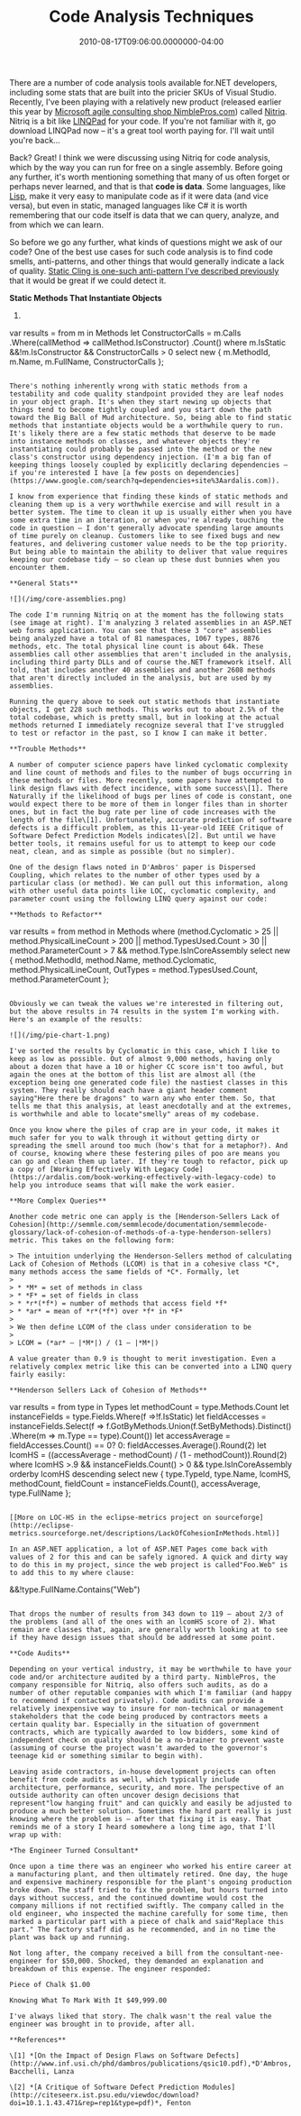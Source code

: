 ﻿---
title: Code Analysis Techniques
date: "2010-08-17T09:06:00.0000000-04:00"
description: There are a number of code analysis tools available for.NET
featuredImage: /img/pie-chart-1.png
---

There are a number of code analysis tools available for.NET developers, including some stats that are built into the pricier SKUs of Visual Studio. Recently, I've been playing with a relatively new product (released earlier this year by [Microsoft agile consulting shop NimblePros.com](http://nimblepros.com/)) called [Nitriq](http://nitriq.com/). Nitriq is a bit like [LINQPad](http://linqpad.net/) for your code. If you're not familiar with it, go download LINQPad now – it's a great tool worth paying for. I'll wait until you're back…

Back? Great! I think we were discussing using Nitriq for code analysis, which by the way you can run for free on a single assembly. Before going any further, it's worth mentioning something that many of us often forget or perhaps never learned, and that is that **code is data**. Some languages, like [Lisp](http://en.wikipedia.org/wiki/Lisp_%28programming_language%29), make it very easy to manipulate code as if it were data (and vice versa), but even in static, managed languages like C# it is worth remembering that our code itself is data that we can query, analyze, and from which we can learn.

So before we go any further, what kinds of questions might we ask of our code? One of the best use cases for such code analysis is to find code smells, anti-patterns, and other things that would generally indicate a lack of quality. [Static Cling is one-such anti-pattern I've described previously](https://ardalis.com/principles-patterns-and-practices-of-mediocre-programming) that it would be great if we could detect it.

**Static Methods That Instantiate Objects**

1. ```
 var results = from m in Methods
 let ConstructorCalls = m.Calls
.Where(callMethod => callMethod.IsConstructor)
.Count()
 where m.IsStatic &&!m.IsConstructor
 && ConstructorCalls > 0
 select new { m.MethodId, m.Name, m.FullName, ConstructorCalls };
 ```

 There's nothing inherently wrong with static methods from a testability and code quality standpoint provided they are leaf nodes in your object graph. It's when they start newing up objects that things tend to become tightly coupled and you start down the path toward the Big Ball of Mud architecture. So, being able to find static methods that instantiate objects would be a worthwhile query to run. It's likely there are a few static methods that deserve to be made into instance methods on classes, and whatever objects they're instantiating could probably be passed into the method or the new class's constructor using dependency injection. (I'm a big fan of keeping things loosely coupled by explicitly declaring dependencies – if you're interested I have [a few posts on dependencies](https://www.google.com/search?q=dependencies+site%3Aardalis.com)).

 I know from experience that finding these kinds of static methods and cleaning them up is a very worthwhile exercise and will result in a better system. The time to clean it up is usually either when you have some extra time in an iteration, or when you're already touching the code in question – I don't generally advocate spending large amounts of time purely on cleanup. Customers like to see fixed bugs and new features, and delivering customer value needs to be the top priority. But being able to maintain the ability to deliver that value requires keeping our codebase tidy – so clean up these dust bunnies when you encounter them.

 **General Stats**

![](/img/core-assemblies.png)

 The code I'm running Nitriq on at the moment has the following stats (see image at right). I'm analyzing 3 related assemblies in an ASP.NET web forms application. You can see that these 3 "core" assemblies being analyzed have a total of 81 namespaces, 1067 types, 8876 methods, etc. The total physical line count is about 64k. These assemblies call other assemblies that aren't included in the analysis, including third party DLLs and of course the.NET framework itself. All told, that includes another 40 assemblies and another 2608 methods that aren't directly included in the analysis, but are used by my assemblies.

 Running the query above to seek out static methods that instantiate objects, I get 228 such methods. This works out to about 2.5% of the total codebase, which is pretty small, but in looking at the actual methods returned I immediately recognize several that I've struggled to test or refactor in the past, so I know I can make it better.

 **Trouble Methods**

 A number of computer science papers have linked cyclomatic complexity and line count of methods and files to the number of bugs occurring in these methods or files. More recently, some papers have attempted to link design flaws with defect incidence, with some success\[1]. There Naturally if the likelihood of bugs per lines of code is constant, one would expect there to be more of them in longer files than in shorter ones, but in fact the bug rate per line of code increases with the length of the file\[1]. Unfortunately, accurate prediction of software defects is a difficult problem, as this 11-year-old IEEE Critique of Software Defect Prediction Models indicates\[2]. But until we have better tools, it remains useful for us to attempt to keep our code neat, clean, and as simple as possible (but no simpler).

 One of the design flaws noted in D'Ambros' paper is Dispersed Coupling, which relates to the number of other types used by a particular class (or method). We can pull out this information, along with other useful data points like LOC, cyclomatic complexity, and parameter count using the following LINQ query against our code:

 **Methods to Refactor**

 ```
 var results = from method in Methods
 where (method.Cyclomatic > 25 ||
 method.PhysicalLineCount > 200 ||
 method.TypesUsed.Count > 30 ||
 method.ParameterCount > 7
 && method.Type.IsInCoreAssembly
 select new { method.MethodId, method.Name,
 method.Cyclomatic, method.PhysicalLineCount,
 OutTypes = method.TypesUsed.Count,
 method.ParameterCount };
 ```

 Obviously we can tweak the values we're interested in filtering out, but the above results in 74 results in the system I'm working with. Here's an example of the results:

![](/img/pie-chart-1.png)

 I've sorted the results by Cyclomatic in this case, which I like to keep as low as possible. Out of almost 9,000 methods, having only about a dozen that have a 10 or higher CC score isn't too awful, but again the ones at the bottom of this list are almost all (the exception being one generated code file) the nastiest classes in this system. They really should each have a giant header comment saying"Here there be dragons" to warn any who enter them. So, that tells me that this analysis, at least anecdotally and at the extremes, is worthwhile and able to locate"smelly" areas of my codebase.

 Once you know where the piles of crap are in your code, it makes it much safer for you to walk through it without getting dirty or spreading the smell around too much (how's that for a metaphor?). And of course, knowing where these festering piles of poo are means you can go and clean them up later. If they're tough to refactor, pick up a copy of [Working Effectively With Legacy Code](https://ardalis.com/book-working-effectively-with-legacy-code) to help you introduce seams that will make the work easier.

 **More Complex Queries**

 Another code metric one can apply is the [Henderson-Sellers Lack of Cohesion](http://semmle.com/semmlecode/documentation/semmlecode-glossary/lack-of-cohesion-of-methods-of-a-type-henderson-sellers) metric. This takes on the following form:

 > The intuition underlying the Henderson-Sellers method of calculating Lack of Cohesion of Methods (LCOM) is that in a cohesive class *C*, many methods access the same fields of *C*. Formally, let
 >
 > * *M* = set of methods in class
 > * *F* = set of fields in class
 > * *r*(*f*) = number of methods that access field *f*
 > * *ar* = mean of *r*(*f*) over *f* in *F*
 >
 > We then define LCOM of the class under consideration to be
 >
 > LCOM = (*ar* – |*M*|) / (1 – |*M*|)

 A value greater than 0.9 is thought to merit investigation. Even a relatively complex metric like this can be converted into a LINQ query fairly easily:

 **Henderson Sellers Lack of Cohesion of Methods**

 ```
 var results = from type in Types
 let methodCount = type.Methods.Count
 let instanceFields = type.Fields.Where(f =&gt;!f.IsStatic)
 let fieldAccesses = instanceFields.Select(f =>
 f.GotByMethods.Union(f.SetByMethods).Distinct()
.Where(m => m.Type == type).Count())
 let accessAverage = fieldAccesses.Count() == 0? 0: fieldAccesses.Average().Round(2)
 let lcomHS = ((accessAverage - methodCount) / (1 - methodCount)).Round(2)
 where lcomHS >.9 && instanceFields.Count() > 0
 && type.IsInCoreAssembly
 orderby lcomHS descending
 select new { type.TypeId, type.Name, lcomHS, methodCount, fieldCount = instanceFields.Count(), accessAverage, type.FullName };
 ```

 [[More on LOC-HS in the eclipse-metrics project on sourceforge](http://eclipse-metrics.sourceforge.net/descriptions/LackOfCohesionInMethods.html)]

 In an ASP.NET application, a lot of ASP.NET Pages come back with values of 2 for this and can be safely ignored. A quick and dirty way to do this in my project, since the web project is called"Foo.Web" is to add this to my where clause:

 ```
 &&!type.FullName.Contains("Web")
 ```

 That drops the number of results from 343 down to 119 – about 2/3 of the problems (and all of the ones with an lcomHS score of 2). What remain are classes that, again, are generally worth looking at to see if they have design issues that should be addressed at some point.

 **Code Audits**

 Depending on your vertical industry, it may be worthwhile to have your code and/or architecture audited by a third party. NimblePros, the company responsible for Nitriq, also offers such audits, as do a number of other reputable companies with which I'm familiar (and happy to recommend if contacted privately). Code audits can provide a relatively inexpensive way to insure for non-technical or management stakeholders that the code being produced by contractors meets a certain quality bar. Especially in the situation of government contracts, which are typically awarded to low bidders, some kind of independent check on quality should be a no-brainer to prevent waste (assuming of course the project wasn't awarded to the governor's teenage kid or something similar to begin with).

 Leaving aside contractors, in-house development projects can often benefit from code audits as well, which typically include architecture, performance, security, and more. The perspective of an outside authority can often uncover design decisions that represent"low hanging fruit" and can quickly and easily be adjusted to produce a much better solution. Sometimes the hard part really is just knowing where the problem is – after that fixing it is easy. That reminds me of a story I heard somewhere a long time ago, that I'll wrap up with:

 *The Engineer Turned Consultant*

 Once upon a time there was an engineer who worked his entire career at a manufacturing plant, and then ultimately retired. One day, the huge and expensive machinery responsible for the plant's ongoing production broke down. The staff tried to fix the problem, but hours turned into days without success, and the continued downtime would cost the company millions if not rectified swiftly. The company called in the old engineer, who inspected the machine carefully for some time, then marked a particular part with a piece of chalk and said"Replace this part." The factory staff did as he recommended, and in no time the plant was back up and running.

 Not long after, the company received a bill from the consultant-nee-engineer for $50,000. Shocked, they demanded an explanation and breakdown of this expense. The engineer responded:

 Piece of Chalk $1.00

 Knowing What To Mark With It $49,999.00

 I've always liked that story. The chalk wasn't the real value the engineer was brought in to provide, after all.

 **References**

 \[1] *[On the Impact of Design Flaws on Software Defects](http://www.inf.usi.ch/phd/dambros/publications/qsic10.pdf),*D'Ambros, Bacchelli, Lanza

 \[2] *[A Critique of Software Defect Prediction Modules](http://citeseerx.ist.psu.edu/viewdoc/download?doi=10.1.1.43.471&rep=rep1&type=pdf)*, Fenton

